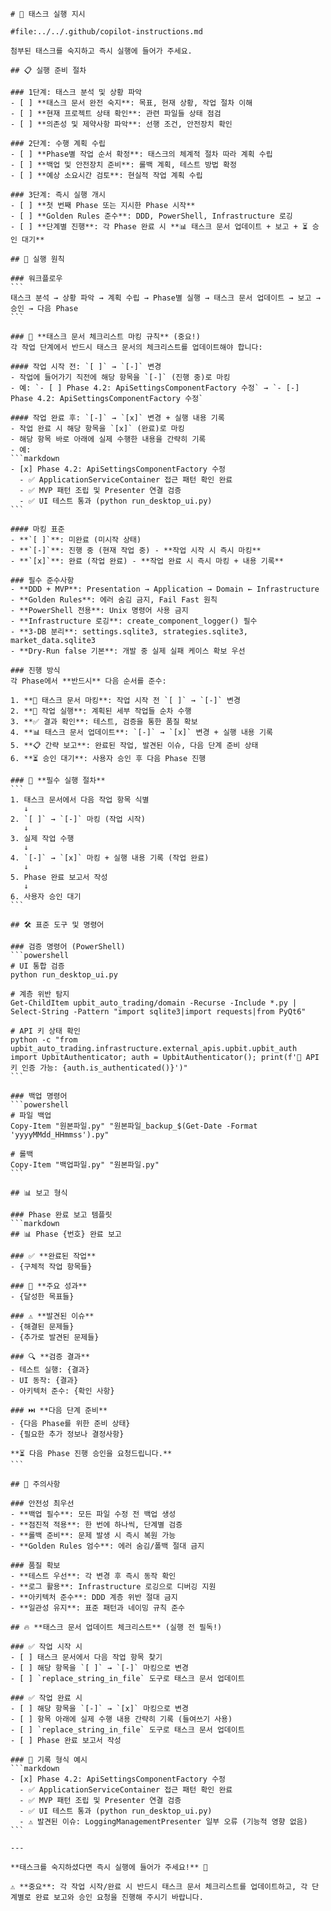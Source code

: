 ````prompt
# 🚀 태스크 실행 지시

#file:../../.github/copilot-instructions.md

첨부된 태스크를 숙지하고 즉시 실행에 들어가 주세요.

## 📋 실행 준비 절차

### 1단계: 태스크 분석 및 상황 파악
- [ ] **태스크 문서 완전 숙지**: 목표, 현재 상황, 작업 절차 이해
- [ ] **현재 프로젝트 상태 확인**: 관련 파일들 상태 점검
- [ ] **의존성 및 제약사항 파악**: 선행 조건, 안전장치 확인

### 2단계: 수행 계획 수립
- [ ] **Phase별 작업 순서 확정**: 태스크의 체계적 절차 따라 계획 수립
- [ ] **백업 및 안전장치 준비**: 롤백 계획, 테스트 방법 확정
- [ ] **예상 소요시간 검토**: 현실적 작업 계획 수립

### 3단계: 즉시 실행 개시
- [ ] **첫 번째 Phase 또는 지시한 Phase 시작**
- [ ] **Golden Rules 준수**: DDD, PowerShell, Infrastructure 로깅
- [ ] **단계별 진행**: 각 Phase 완료 시 **📊 태스크 문서 업데이트 + 보고 + ⏳ 승인 대기**

## 🎯 실행 원칙

### 워크플로우
```
태스크 분석 → 상황 파악 → 계획 수립 → Phase별 실행 → 태스크 문서 업데이트 → 보고 → 승인 → 다음 Phase
```

### 📝 **태스크 문서 체크리스트 마킹 규칙** (중요!)
각 작업 단계에서 반드시 태스크 문서의 체크리스트를 업데이트해야 합니다:

#### 작업 시작 전: `[ ]` → `[-]` 변경
- 작업에 들어가기 직전에 해당 항목을 `[-]` (진행 중)로 마킹
- 예: `- [ ] Phase 4.2: ApiSettingsComponentFactory 수정` → `- [-] Phase 4.2: ApiSettingsComponentFactory 수정`

#### 작업 완료 후: `[-]` → `[x]` 변경 + 실행 내용 기록
- 작업 완료 시 해당 항목을 `[x]` (완료)로 마킹
- 해당 항목 바로 아래에 실제 수행한 내용을 간략히 기록
- 예:
```markdown
- [x] Phase 4.2: ApiSettingsComponentFactory 수정
  - ✅ ApplicationServiceContainer 접근 패턴 확인 완료
  - ✅ MVP 패턴 조립 및 Presenter 연결 검증
  - ✅ UI 테스트 통과 (python run_desktop_ui.py)
```

#### 마킹 표준
- **`[ ]`**: 미완료 (미시작 상태)
- **`[-]`**: 진행 중 (현재 작업 중) - **작업 시작 시 즉시 마킹**
- **`[x]`**: 완료 (작업 완료) - **작업 완료 시 즉시 마킹 + 내용 기록**

### 필수 준수사항
- **DDD + MVP**: Presentation → Application → Domain ← Infrastructure
- **Golden Rules**: 에러 숨김 금지, Fail Fast 원칙
- **PowerShell 전용**: Unix 명령어 사용 금지
- **Infrastructure 로깅**: create_component_logger() 필수
- **3-DB 분리**: settings.sqlite3, strategies.sqlite3, market_data.sqlite3
- **Dry-Run false 기본**: 개발 중 실제 실패 케이스 확보 우선

### 진행 방식
각 Phase에서 **반드시** 다음 순서를 준수:

1. **📝 태스크 문서 마킹**: 작업 시작 전 `[ ]` → `[-]` 변경
2. **🔧 작업 실행**: 계획된 세부 작업들 순차 수행
3. **✅ 결과 확인**: 테스트, 검증을 통한 품질 확보
4. **📊 태스크 문서 업데이트**: `[-]` → `[x]` 변경 + 실행 내용 기록
5. **📋 간략 보고**: 완료된 작업, 발견된 이슈, 다음 단계 준비 상태
6. **⏳ 승인 대기**: 사용자 승인 후 다음 Phase 진행

### 🚨 **필수 실행 절차**
```
1. 태스크 문서에서 다음 작업 항목 식별
   ↓
2. `[ ]` → `[-]` 마킹 (작업 시작)
   ↓
3. 실제 작업 수행
   ↓
4. `[-]` → `[x]` 마킹 + 실행 내용 기록 (작업 완료)
   ↓
5. Phase 완료 보고서 작성
   ↓
6. 사용자 승인 대기
```

## 🛠️ 표준 도구 및 명령어

### 검증 명령어 (PowerShell)
```powershell
# UI 통합 검증
python run_desktop_ui.py

# 계층 위반 탐지
Get-ChildItem upbit_auto_trading/domain -Recurse -Include *.py | Select-String -Pattern "import sqlite3|import requests|from PyQt6"

# API 키 상태 확인
python -c "from upbit_auto_trading.infrastructure.external_apis.upbit.upbit_auth import UpbitAuthenticator; auth = UpbitAuthenticator(); print(f'🔐 API 키 인증 가능: {auth.is_authenticated()}')"
```

### 백업 명령어
```powershell
# 파일 백업
Copy-Item "원본파일.py" "원본파일_backup_$(Get-Date -Format 'yyyyMMdd_HHmmss').py"

# 롤백
Copy-Item "백업파일.py" "원본파일.py"
```

## 📊 보고 형식

### Phase 완료 보고 템플릿
```markdown
## 📊 Phase {번호} 완료 보고

### ✅ **완료된 작업**
- {구체적 작업 항목들}

### 🎯 **주요 성과**
- {달성한 목표들}

### ⚠️ **발견된 이슈**
- {해결된 문제들}
- {추가로 발견된 문제들}

### 🔍 **검증 결과**
- 테스트 실행: {결과}
- UI 동작: {결과}
- 아키텍처 준수: {확인 사항}

### ⏭️ **다음 단계 준비**
- {다음 Phase를 위한 준비 상태}
- {필요한 추가 정보나 결정사항}

**⏳ 다음 Phase 진행 승인을 요청드립니다.**
```

## 🚨 주의사항

### 안전성 최우선
- **백업 필수**: 모든 파일 수정 전 백업 생성
- **점진적 적용**: 한 번에 하나씩, 단계별 검증
- **롤백 준비**: 문제 발생 시 즉시 복원 가능
- **Golden Rules 엄수**: 에러 숨김/폴백 절대 금지

### 품질 확보
- **테스트 우선**: 각 변경 후 즉시 동작 확인
- **로그 활용**: Infrastructure 로깅으로 디버깅 지원
- **아키텍처 준수**: DDD 계층 위반 절대 금지
- **일관성 유지**: 표준 패턴과 네이밍 규칙 준수

## 🔥 **태스크 문서 업데이트 체크리스트** (실행 전 필독!)

### ✅ 작업 시작 시
- [ ] 태스크 문서에서 다음 작업 항목 찾기
- [ ] 해당 항목을 `[ ]` → `[-]` 마킹으로 변경
- [ ] `replace_string_in_file` 도구로 태스크 문서 업데이트

### ✅ 작업 완료 시
- [ ] 해당 항목을 `[-]` → `[x]` 마킹으로 변경
- [ ] 항목 아래에 실제 수행 내용 간략히 기록 (들여쓰기 사용)
- [ ] `replace_string_in_file` 도구로 태스크 문서 업데이트
- [ ] Phase 완료 보고서 작성

### 📝 기록 형식 예시
```markdown
- [x] Phase 4.2: ApiSettingsComponentFactory 수정
  - ✅ ApplicationServiceContainer 접근 패턴 확인 완료
  - ✅ MVP 패턴 조립 및 Presenter 연결 검증
  - ✅ UI 테스트 통과 (python run_desktop_ui.py)
  - ⚠️ 발견된 이슈: LoggingManagementPresenter 일부 오류 (기능적 영향 없음)
```

---

**태스크를 숙지하셨다면 즉시 실행에 들어가 주세요!** 🚀

⚠️ **중요**: 각 작업 시작/완료 시 반드시 태스크 문서 체크리스트를 업데이트하고, 각 단계별로 완료 보고와 승인 요청을 진행해 주시기 바랍니다.

````
